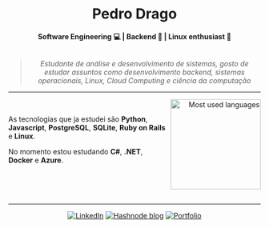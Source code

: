 <h1 align="center"> Pedro Drago </h1>

    
<div align="center">
<b>Software Engineering 💻 | Backend 💎 | Linux enthusiast 🐧 </b>
<br>
<br>

<blockquote>
    <p><i>
        Estudante de análise e desenvolvimento de sistemas, gosto de estudar assuntos como desenvolvimento backend, sistemas operacionais, Linux, Cloud Computing e ciência da computação
    </i></p>
</blockquote>
</div>


---


<div align="right" style="margin:auto">
     <a href="https://github.com/PedroDrago">
        <img height="180em" src="https://github-readme-stats.vercel.app/api/top-langs/?username=pedrodrago&hide=html,jupyter%20notebook&langs_count=6&hide_border=true&layout=compact&show_icons=true&line_height=27&langs_count=10&theme=github_dark&title_color=4a86d1&custom_title=My%20favorite%20languages"
       alt="Most used languages" align="right">
    </a>
</div> 
<br>

As tecnologias que ja estudei são **Python**, **Javascript**, **PostgreSQL**, **SQLite**, **Ruby on Rails** e **Linux**.

No momento estou estudando **C#**, **.NET**, **Docker** e **Azure**. 

<br>
<br>
<br>

---

          
<div align="center">

[![LinkedIn](https://img.shields.io/badge/linkedin-%230077B5.svg?style=for-the-badge&logo=linkedin&logoColor=white)](https://www.linkedin.com/in/pedro-drago/)
[![Hashnode blog](https://img.shields.io/badge/hashnode-2563EB?style=for-the-badge&logo=hashnode&logoColor=white)](https://drago.hashnode.dev/)
[![Portfolio](https://img.shields.io/badge/Portfolio-orange?style=for-the-badge&logo=accenture)](https://pedrodrago.github.io/Portfolio/)
</div>


